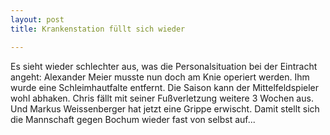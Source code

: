 ```yaml
---
layout: post
title: Krankenstation füllt sich wieder

---
```


Es sieht wieder schlechter aus, was die Personalsituation bei der Eintracht angeht: Alexander Meier musste nun doch am Knie operiert werden. Ihm wurde eine Schleimhautfalte entfernt. Die Saison kann der Mittelfeldspieler wohl abhaken. Chris fällt mit seiner Fußverletzung weitere 3 Wochen aus. Und Markus Weissenberger hat jetzt eine Grippe erwischt. Damit stellt sich die Mannschaft gegen Bochum wieder fast von selbst auf...


